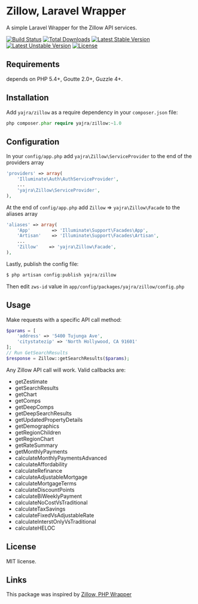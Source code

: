 Zillow, Laravel Wrapper
================================

A simple Laravel Wrapper for the Zillow API services.

[![Build Status](https://travis-ci.org/yajra/zillow.png?branch=master)](https://travis-ci.org/yajra/zillow)
[![Total Downloads](https://poser.pugx.org/yajra/zillow/downloads.png)](https://packagist.org/packages/yajra/zillow)
[![Latest Stable Version](https://poser.pugx.org/yajra/zillow/v/stable.png)](https://packagist.org/packages/yajra/zillow)
[![Latest Unstable Version](https://poser.pugx.org/yajra/zillow/v/unstable.svg)](https://packagist.org/packages/yajra/zillow)
[![License](https://poser.pugx.org/yajra/zillow/license.svg)](https://packagist.org/packages/yajra/zillow)


Requirements
------------

depends on PHP 5.4+, Goutte 2.0+, Guzzle 4+.

Installation
------------

Add `yajra/zillow` as a require dependency in your `composer.json` file:

```php
php composer.phar require yajra/zillow:~1.0
```

Configuration
-------------
In your `config/app.php` add `yajra\Zillow\ServiceProvider` to the end of the providers array
```php
'providers' => array(
    'Illuminate\Auth\AuthServiceProvider',
    ...
    'yajra\Zillow\ServiceProvider',
),
```

At the end of `config/app.php` add `Zillow` => `yajra\Zillow\Facade` to the aliases array
```php
'aliases' => array(
    'App'        => 'Illuminate\Support\Facades\App',
    'Artisan'    => 'Illuminate\Support\Facades\Artisan',
    ...
    'Zillow'    => 'yajra\Zillow\Facade',
),
```

Lastly, publish the config file:
```php
$ php artisan config:publish yajra/zillow
```
Then edit `zws-id` value in `app/config/packages/yajra/zillow/config.php`

Usage
-----
Make requests with a specific API call method:

```php
$params = [
	'address' => '5400 Tujunga Ave',
	'citystatezip' => 'North Hollywood, CA 91601'
];
// Run GetSearchResults
$response = Zillow::getSearchResults($params);
```

Any Zillow API call will work. Valid callbacks are:

- getZestimate
- getSearchResults
- getChart
- getComps
- getDeepComps
- getDeepSearchResults
- getUpdatedPropertyDetails
- getDemographics
- getRegionChildren
- getRegionChart
- getRateSummary
- getMonthlyPayments
- calculateMonthlyPaymentsAdvanced
- calculateAffordability
- calculateRefinance
- calculateAdjustableMortgage
- calculateMortgageTerms
- calculateDiscountPoints
- calculateBiWeeklyPayment
- calculateNoCostVsTraditional
- calculateTaxSavings
- calculateFixedVsAdjustableRate
- calculateInterstOnlyVsTraditional
- calculateHELOC


License
-------

MIT license.

Links
-----
This package was inspired by [Zillow, PHP Wrapper](https://github.com/VinceG/zillow)

